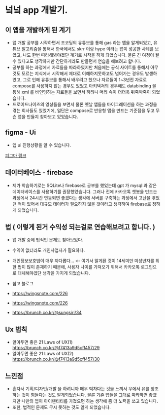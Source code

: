 # 넠넠 app 개발기.

## 이 앱을 개발하게 된 계기
  - 앱 개발 공부를 시작하면서 조코딩의 유튜브를 통해 gas 라는 앱을 알게되었고, 유튜브 알고리즘을 통해서 한국에서도 skrr 이랑 hype 이라는 앱이 성공한 사례를 보았고, 나도 한번 따라해봐야겠단 계기로 시작을 하게 되었습니다. 물론 긴 여정이 될 수 있다고도 생각하지만 간단하게라도 만들면서 연습을 해보려고 합니다.
  - 공부를 하는 과정에서 자료들을 따라하였지만 처음에는 공식 사이트를 통해서 아무것도 모르는 지식에서 시작해서 제대로 이해하지못하고도 넘어가는 경우도 발생하였고, 그로 인해 유튜브를 통해서 배우려고 했으나 자료들이 1~3년전 자료로 compose를 사용하지 않는 경우도 있었고 아키텍쳐의 경우에도 databinding 을 통해 xml 를 바인딩하는 자료들을 보면서 하려니 머리 속이 더더욱 뒤죽박죽이 되었습니다.
  - 드로이드나이츠의 영상들을 보면서 물론 옛날 앱들을 마이그레이션을 하는 과정을 겪는 회사들도 있었기에, 일단은 compose로 반응형 앱을 만드는 기준점을 두고 무슨 앱을 만들지 찾아보고 있었습니다.


## figma - Ui 

- 앱 ui 진행상황을 알 수 있습니다.

[피그마 링크](https://www.figma.com/design/qHDP0jbsqmy2GClC1Y3vIL/Untitled?node-id=0-1&t=zKGhhkZZQ8tGe6MS-0)


## 데이터베이스 - firebase

- 제가 학습하기로는 SQLite나 firebase로 공부를 했었는데 gpt 가 mysql 과 같은 데이터베이스를 사용하기를 권장했었습니다. 그러나 전에 카카오톡 챗봇을 만드는 과정에서 24시간 연동되면 좋겠다는 생각에 서버를 구축하는 과정에서 고난을 겪었던 적이 있어서 대규모 데이터가 필요하지 않을 것이라고 생각하여 firebase로 정하게 되었습니다.



## 법 ( 이렇게 된거 수익성 되는걸로 연습해보려고 합니다. )
- 앱 개발 중에 법적인 문제도 찾아보았다.
- 수익이 없더라도 개인사업자가 필요하다.
- 개인정보보호법이 매우 까다롭다...    <- 여기서 알게된 것이 14세미만 미성년자를 위한 법이 많이 존재하기 때문에, 사용자 나이를 가져오기 위해서 카카오톡 로그인으로 대체해야겠단 생각을 가지게 되었습니다.

- 참고 블로그
- <https://wingsnote.com/226>
- <https://wingsnote.com/226>
- <https://brunch.co.kr/@sungsiri/34>

## Ux 법칙

- 알아두면 좋은 21 Laws of UX(1) https://brunch.co.kr/@f7413a9d5cff457/29
- 알아두면 좋은 21 Laws of UX(2) https://brunch.co.kr/@f7413a9d5cff457/30



## 느낀점
- 혼자서 기획/디자인/개발 을 하려니까 매우 벅차다는 것을 느껴서 무에서 유를 창조하는 것이 힘들다는 것도 알게되었습니다. 물론 기존 앱들을 그대로 따라하면 좋겠지만 나만의 앱이 아이덴티티를 가졌으면 하는 생각에 좀 더 노력을 쓰고 있습니다.
- 또한, 법적인 문제도 무시 못하는 것도 알게 되었습니다.









